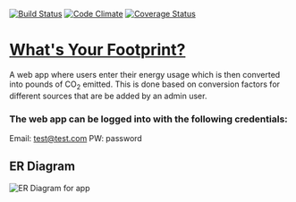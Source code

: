 [![Build Status](https://travis-ci.org/lizmorr/WhatIsYourFootprint.svg?branch=master)](https://travis-ci.org/lizmorr/WhatIsYourFootprint)
[![Code Climate](https://codeclimate.com/github/lizmorr/WhatIsYourFootprint.png)](https://codeclimate.com/github/lizmorr/WhatIsYourFootprint)
[![Coverage Status](https://coveralls.io/repos/lizmorr/WhatIsYourFootprint/badge.png)](https://coveralls.io/r/lizmorr/WhatIsYourFootprint)

# [What's Your Footprint?](http://whatsyourfootprint.herokuapp.com/)

A web app where users enter their energy usage which is then converted into pounds of
CO<sub>2</sub> emitted. This is done based on conversion factors for different sources
that are be added by an admin user.

### The web app can be logged into with the following credentials:
Email: test@test.com
PW: password

## ER Diagram
![ER Diagram for app](http://i.imgur.com/N5fZZ7S.png)
